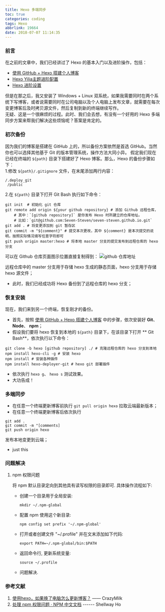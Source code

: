 ```yaml
---
title: Hexo 多端同步
toc: true
categories: coding
tags: Hexo
abbrlink: 19664
date: 2018-07-07 11:14:35
---
```


### 前言
在之前的文章中，我们已经讲过了 Hexo 的基本入门以及进阶操作，包括：
* [使用 GitHub + Hexo 搭建个人博客](http://diqigan.cn/2017/08/19/%E4%BD%BF%E7%94%A8-GitHub-Hexo-%E6%90%AD%E5%BB%BA%E4%B8%AA%E4%BA%BA%E5%8D%9A%E5%AE%A2/)
* [Hexo Yilia主题进阶配置](http://diqigan.cn/2017/08/21/Hexo-Yilia%E4%B8%BB%E9%A2%98%E8%BF%9B%E9%98%B6%E9%85%8D%E7%BD%AE/)
* [Hexo 进阶设置](http://diqigan.cn/2017/08/23/Hexo%E8%BF%9B%E9%98%B6%E8%AE%BE%E7%BD%AE/)

但是在那之后，我又安装了 Windows + Linux 双系统，如果我需要同时在两个系统下写博客，或者说需要同时在公司电脑以及个人电脑上发布文章，就需要在每次变更博客后及时拷贝源文件，然后复制到新的终端继续写作。  
无疑、这是一个很麻烦的过程。此时、我们会去想，有没有一个好用的 Hexo 多端同步方案来帮我们解决这些烦恼呢？答案是肯定的。
<!--more-->
### 初次备份
因为我们的博客是搭建在 GitHub 上的，所以备份方案依然是首选 GitHub。当然你也可以选择其他基于 Git 的版本管理系统，操作方法大同小异。
假定我们现在已经在终端的 `${path}` 目录下搭建好了 Hexo 博客。那么，Hexo 的备份步骤如下：  
1.修改 `${path}/.gitignore` 文件，在末尾添加两行内容：  
```
/.deploy_git
 /public
```
2.在 `${path}` 目录下打开 Git Bash 执行如下命令：  
```
git init  # 初始化 git 仓库
git remote add origin ${your github repository} # 添加 Github 远程仓库，
    # 其中：`[github repository]` 是你发布 Hexo 时所建立的仓库地址。
    # 比如：`git@github.com:Seven-Steven/seven-steven.github.io.git`
git add . # 将变更添加到 git 暂存区
git commit -m "${comment}" # 提交本次更改，其中 ${comment} 是本次提交的说明，按照实际情况填写任意字符即可
git push origin master:hexo # 将本地 master 分支的提交发布到远程仓库的 hexo 分支
```

可以在 Github 仓库页面图示位置直接复制得到： 
![github 仓库地址](https://qiniu.diqigan.cn/18-7-7/53099124.jpg)

远程仓库中的 master 分支用于存储 hexo 生成的静态页面，hexo 分支用于存储 hexo 源文件；
* 此时，我们已经成功将 Hexo 备份到了远程仓库的 hexo 分支；

### 恢复安装
现在，我们来到另一个终端，恢复刚才的备份。
* 首先，按照 [使用 GitHub + Hexo 搭建个人博客](http://diqigan.cn/2017/08/19/%E4%BD%BF%E7%94%A8-GitHub-Hexo-%E6%90%AD%E5%BB%BA%E4%B8%AA%E4%BA%BA%E5%8D%9A%E5%AE%A2/) 中的步骤，依次安装好 **Git**、 **Node**、 **npm**；
* 假设我们要将 hexo 恢复到本地的 `${path}` 目录下，在该目录下打开 ** Git Bash**，依次执行以下命令：
```
git clone -b hexo [github repository] ./ # 克隆远程仓库的 hexo 分支到本地
npm install hexo-cli -g # 安装 hexo
npm install # 安装各种插件
npm install hexo-deployer-git # hexo git 部署插件
```
* 依次执行 `hexo g`、 `hexo s` 测试效果。
* 大功告成！

### 多端同步
* 在任意一个终端更新博客前执行 `git pull origin hexo` 拉取云端最新版本；
* 在任意一个终端更新博客后依次执行
```
git add .
git commit -m "[comments]
git push origin hexo
```
发布本地变更到云端；
* just this

### 问题解决

1. npm 权限问题

   将 npm 默认目录定向到其他具有读写权限的目录即可. 具体操作流程如下: 

   * 创建一个目录用于全局安装:

     ```shell
     mkdir ~/.npm-global
     ```

   * 配置 npm 使用这个新目录: 

     ```shell
     npm config set prefix '~/.npm-global'
     ```

   * 打开或者创建文件 "~/.profile" 并在文末添加如下代码: 

     ```shell
     export PATH=~/.npm-global/bin:$PATH
     ```

   * 返回命令行, 更新系统变量: 

     ```shell
     source ~/.profile
     ```

   * 问题解决.

### 参考文献
1. [使用hexo，如果换了电脑怎么更新博客？](https://www.zhihu.com/question/21193762)     ——    CrazyMilk
2. [处理 npm 权限问题 · NPM 中文文档](https://www.kancloud.cn/shellway/npm-doc/199985)     ------    Shellway Ho
